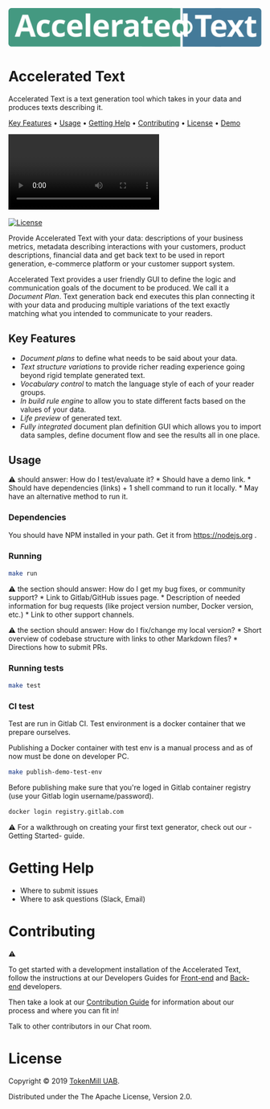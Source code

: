 ![Accelerated Text](perform/assets/accelerated-text-logo.svg)

# Accelerated Text

Accelerated Text is a text generation tool which takes in your data and produces texts describing it.


[Key Features](#Key_Features) • [Usage](#Usage) • [Getting Help](#Getting_Help) • [Contributing](#Contributing) • [License](#License) • [Demo](#Demo)

![Accelerated Text](docs/assets/quick_demo.mp4)

[![License](https://img.shields.io/badge/License-Apache%202.0-blue.svg)](https://opensource.org/licenses/Apache-2.0)

Provide Accelerated Text with your data: descriptions of your business metrics, metadata describing interactions with your customers, product descriptions, financial data and get back text to be used in report generation, e-commerce platform or your customer support system.

Accelerated Text provides a user friendly GUI to define the logic and communication goals of the document to be produced. We call it a *Document Plan*.  Text generation back end executes this plan connecting it with your data and producing multiple variations of the text exactly matching what you intended to communicate to your readers.

## Key Features

* *Document plans* to define what needs to be said about your data.
* *Text structure variations* to provide richer reading experience going beyond rigid template generated text.
* *Vocabulary control* to match the language style of each of your reader groups.
* *In build rule engine* to allow you to state different facts based on the values of your data.
* *Life preview* of generated text.
* *Fully integrated* document plan definition GUI which allows you to import data samples, define document flow and see the results all in one place.

## Usage

⚠️ should answer: How do I test/evaluate it?
    * Should have a demo link.
    * Should have dependencies (links) + 1 shell command to run it locally.
    * May have an alternative method to run it.

### Dependencies

You should have NPM installed in your path. Get it from https://nodejs.org .

### Running

```bash
make run
```

⚠️ the section should answer: How do I get my bug fixes, or community support?
    * Link to Gitlab/GitHub issues page.
    * Description of needed information for bug requests (like project version number, Docker version, etc.)
    * Link to other support channels.


⚠️ the section should answer: How do I fix/change my local version?
    * Short overview of codebase structure with links to other Markdown files?
    * Directions how to submit PRs.


### Running tests

```bash
make test
```

### CI test

Test are run in Gitlab CI. Test environment is a docker container that we prepare ourselves.

Publishing a Docker container with test env is a manual process and as of now must be done on developer PC.

```bash
make publish-demo-test-env
```

Before publishing make sure that you're loged in Gitlab container registry (use your Gitlab login username/password).

```bash
docker login registry.gitlab.com
```

⚠️ For a walkthrough on creating your first text generator, check out our -Getting Started- guide.

# Getting Help

* Where to submit issues
* Where to ask questions (Slack, Email)

# Contributing
⚠️  

To get started with a development installation of the Accelerated Text, follow the instructions at our Developers Guides for [Front-end](front-end-readme.md) and [Back-end](back-end.md) developers.

Then take a look at our [Contribution Guide](docs/contributiong.md) for information about our process and where you can fit in!

Talk to other contributors in our Chat room.

# License 

Copyright &copy; 2019 [TokenMill UAB](http://www.tokenmill.lt).

Distributed under the The Apache License, Version 2.0.
